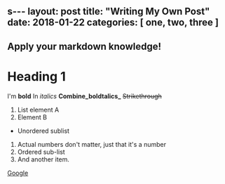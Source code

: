 s---
layout: post
title:  "Writing My Own Post"
date:   2018-01-22
categories: [ one, two, three ]
---

## Apply your markdown knowledge!

# Heading 1
I'm **bold**
In _italics_
**Combine_boldtalics_**
~~Strikethrough~~

1. List element A
2. Element B
  * Unordered sublist
1. Actual numbers don't matter, just that it's a number
  1. Ordered sub-list
4. And another item.

[Google](https://wwww.google.com)
